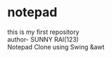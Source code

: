 # notepad
this is my first repository
<br>
author- SUNNY RAI(123)
<br>
Notepad Clone using Swing &awt
